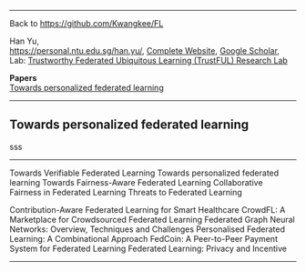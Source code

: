 ***
Back to https://github.com/Kwangkee/FL
  
Han Yu,  
https://personal.ntu.edu.sg/han.yu/, [Complete Website](https://sites.google.com/site/hanyushomepage/home), [Google Scholar](https://scholar.google.com.sg/citations?user=eXgoTXMAAAAJ&hl=en),  
Lab: [Trustworthy Federated Ubiquitous Learning (TrustFUL) Research Lab](https://trustful.federated-learning.org/)


**Papers**  
[Towards personalized federated learning](#towards-personalized-federated-learning)

***

## Towards personalized federated learning

sss


***

Towards Verifiable Federated Learning
Towards personalized federated learning
Towards Fairness-Aware Federated Learning
Collaborative Fairness in Federated Learning
Threats to Federated Learning

Contribution-Aware Federated Learning for Smart Healthcare
CrowdFL: A Marketplace for Crowdsourced Federated Learning
Federated Graph Neural Networks: Overview, Techniques and Challenges
Personalised Federated Learning: A Combinational Approach
FedCoin: A Peer-to-Peer Payment System for Federated Learning
Federated Learning: Privacy and Incentive

***   
